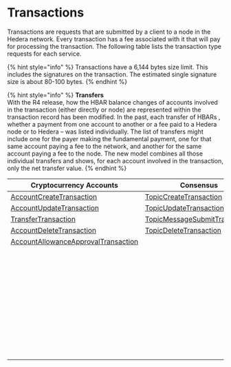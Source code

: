 # Transactions

Transactions are requests that are submitted by a client to a node in the Hedera network. Every transaction has a fee associated with it that will pay for processing the transaction. The following table lists the transaction type requests for each service.

{% hint style="info" %}
Transactions have a 6,144 bytes size limit. This includes the signatures on the transaction. The estimated single signature size is about 80-100 bytes.
{% endhint %}

{% hint style="info" %}
**Transfers**\
With the R4 release, how the HBAR balance changes of accounts involved in the transaction (either directly or node) are represented within the transaction record has been modified. In the past, each transfer of HBARs , whether a payment from one account to another or a fee paid to a Hedera node or to Hedera – was listed individually. The list of transfers might include one for the payer making the fundamental payment, one for that same account paying a fee to the network, and another for the same account paying a fee to the node. The new model combines all those individual transfers and shows, for each account involved in the transaction, only the net transfer value.
{% endhint %}

| Cryptocurrency Accounts                                                                     | Consensus                                                                            | Tokens                                                                                  | File Service                                                            | Smart Contracts                                                                       |
| ------------------------------------------------------------------------------------------- | ------------------------------------------------------------------------------------ | --------------------------------------------------------------------------------------- | ----------------------------------------------------------------------- | ------------------------------------------------------------------------------------- |
| [AccountCreateTransaction](../../../sdks/cryptocurrency/create-an-account.md)               | [TopicCreateTransaction](../../../sdks/consensus-service/create-a-topic.md)          | [TokenCreateTransaction](../../../sdks/tokens/define-a-token.md)                        | [FileCreateTransaction](../../../sdks/file-storage/create-a-file.md)    | [ContractCreateTransaction](../../../sdks/smart-contracts/create-a-smart-contract.md) |
| [AccountUpdateTransaction](../../../sdks/cryptocurrency/update-an-account.md)               | [TopicUpdateTransaction](../../../sdks/consensus-service/update-a-topic.md)          | [TokenUpdateTransaction](../../../sdks/tokens/update-a-token.md)                        | [FileAppendTransaction](../../../sdks/file-storage/append-to-a-file.md) | [ContractUpdateTransaction](../../../sdks/smart-contracts/update-a-smart-contract.md) |
| [TransferTransaction](../../../sdks/cryptocurrency/transfer-cryptocurrency.md)              | [TopicMessageSubmitTransaction](../../../sdks/consensus-service/submit-a-message.md) | [TokenDeleteTransaction](../../../sdks/tokens/delete-a-token.md)                        | [FileUpdateTransaction](../../../sdks/file-storage/update-a-file.md)    | [ContractDeleteTransaction](../../../sdks/smart-contracts/delete-a-smart-contract.md) |
| [AccountDeleteTransaction](../../../sdks/cryptocurrency/delete-an-account.md)               | [TopicDeleteTransaction](../../../sdks/consensus-service/delete-a-topic.md)          | [TokenAssociateTransaction](../../../sdks/tokens/associate-tokens-to-an-account.md)     | [FileDeleteTransaction](../../../sdks/file-storage/delete-a-file.md)    | [EthereumTransaction](../../../sdks/smart-contracts/ethereum-transaction.md)          |
| [AccountAllowanceApprovalTransaction](../../../sdks/cryptocurrency/approve-an-allowance.md) |                                                                                      | [TokenDissociateTransaction](../../../sdks/tokens/dissociate-tokens-from-an-account.md) |                                                                         |                                                                                       |
|                                                                                             |                                                                                      | [TokenMintTransaction](../../../sdks/tokens/mint-a-token.md)                            |                                                                         |                                                                                       |
|                                                                                             |                                                                                      | [TokenBurnTransaction](../../../sdks/tokens/burn-a-token.md)                            |                                                                         |                                                                                       |
|                                                                                             |                                                                                      | [TokenFreezeTransaction](../../../sdks/tokens/freeze-an-account.md)                     |                                                                         |                                                                                       |
|                                                                                             |                                                                                      | [TokenFeeScheduleUpdateTransaction](../../../sdks/tokens/update-a-fee-schedule.md)      |                                                                         |                                                                                       |
|                                                                                             |                                                                                      | [TokenUnfreezeTransaction](../../../sdks/tokens/unfreeze-an-account.md)                 |                                                                         |                                                                                       |
|                                                                                             |                                                                                      | [TokenGrantKycTransaction](../../../sdks/tokens/enable-kyc-account-flag-1.md)           |                                                                         |                                                                                       |
|                                                                                             |                                                                                      | [TokenRevokeKycTransaction](../../../sdks/tokens/disable-kyc-account-flag.md)           |                                                                         |                                                                                       |
|                                                                                             |                                                                                      | [TokenPauseTransaction](../../../sdks/tokens/pause-a-token.md)                          |                                                                         |                                                                                       |
|                                                                                             |                                                                                      | [TokenUnpauseTransaction](../../../sdks/tokens/unpause-a-token.md)                      |                                                                         |                                                                                       |
|                                                                                             |                                                                                      | [TokenWipeTransaction](../../../sdks/tokens/wipe-a-token.md)                            |                                                                         |                                                                                       |
